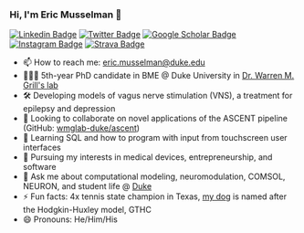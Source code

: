 ### Hi, I'm Eric Musselman 👋

[![Linkedin Badge](https://img.shields.io/static/v1?style=for-the-badge&message=LinkedIn&color=0A66C2&logo=LinkedIn&logoColor=FFFFFF&label=)](https://linkedin.com/in/ericmusselman)
[![Twitter Badge](https://img.shields.io/static/v1?style=for-the-badge&message=Twitter&color=1DA1F2&logo=Twitter&logoColor=FFFFFF&label=)](https://twitter.com/ericmuss_duke)
[![Google Scholar Badge](https://img.shields.io/static/v1?style=for-the-badge&message=Google+Scholar&color=4285F4&logo=Google+Scholar&logoColor=FFFFFF&label=)](https://scholar.google.com/citations?user=JMv76VYAAAAJ&hl=en&oi=sra)
[![Instagram Badge](https://img.shields.io/static/v1?style=for-the-badge&message=Instagram&color=E4405F&logo=Instagram&logoColor=FFFFFF&label=)](https://instagram.com/ericmuss/)
[![Strava Badge](https://img.shields.io/static/v1?style=for-the-badge&message=Strava&color=FC4C02&logo=Strava&logoColor=FFFFFF&label=)](https://www.strava.com/athletes/25254356)

<!--
https://raw.githubusercontent.com/progfay/shields-with-icon/master/README.md
-->

- 📫 How to reach me: eric.musselman@duke.edu
- 👨🏻‍🎓 5th-year PhD candidate in BME @ Duke University in [Dr. Warren M. Grill's lab](https://grill-lab.pratt.duke.edu/)
- 🛠 Developing models of vagus nerve stimulation (VNS), a treatment for epilepsy and depression
- 🤝 Looking to collaborate on novel applications of the ASCENT pipeline (GitHub: [wmglab-duke/ascent](https://github.com/wmglab-duke/ascent))
- 🌱 Learning SQL and how to program with input from touchscreen user interfaces
- 💼 Pursuing my interests in medical devices, entrepreneurship, and software
- 💬 Ask me about computational modeling, neuromodulation, COMSOL, NEURON, and student life @ [Duke](https://bme.duke.edu/)
- ⚡ Fun facts: 4x tennis state champion in Texas, [my dog](https://www.instagram.com/huxmuss/) is named after the Hodgkin-Huxley model, GTHC
- 😄 Pronouns: He/Him/His
